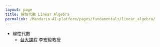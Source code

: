 ```yaml
---
layout: page
title: 線性代數 Linear Algebra
permalink: /Mandarin-AI-platform/pages/fundamentals/linear_algebra/
---
```


+ 線性代數
  + [台大課程](https://speech.ee.ntu.edu.tw/~hylee/la/2021-fall.php) 李宏毅教授